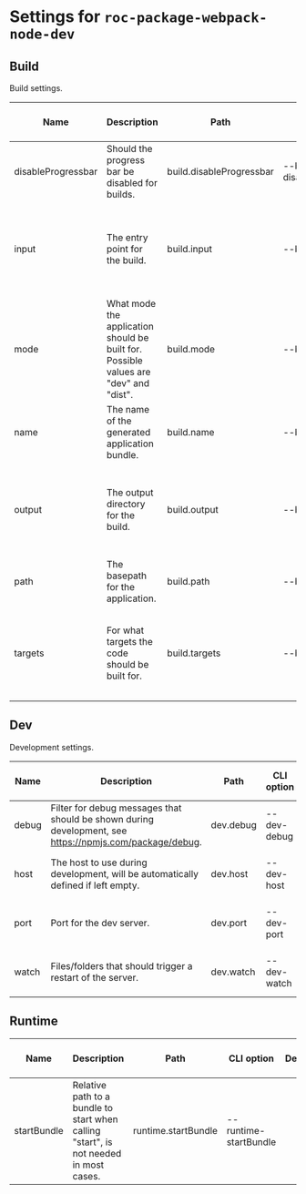# Settings for `roc-package-webpack-node-dev`

## Build
Build settings.

| Name               | Description                                                                                              | Path                     | CLI option                 | Default             | Type                         | Required | Can be empty | Extensions                                                  |
| ------------------ | -------------------------------------------------------------------------------------------------------- | ------------------------ | -------------------------- | ------------------- | ---------------------------- | -------- | ------------ | ----------------------------------------------------------- |
| disableProgressbar | Should the progress bar be disabled for builds.                                                          | build.disableProgressbar | --build-disableProgressbar | `false`             | `Boolean`                    | Yes      |              | roc-package-webpack-dev                                     |
| input              | The entry point for the build.                                                                           | build.input              | --build-input              | `"src/index.js"`    | `Array(Filepath) / Filepath` | Yes      | No           | roc-abstract-package-base-dev, roc-package-webpack-dev      |
| mode               | What mode the application should be built for. Possible values are &quot;dev&quot; and &quot;dist&quot;. | build.mode               | --build-mode               | `"dist"`            | `/^dev|dist$/i`              | Yes      | No           | roc-package-webpack-dev                                     |
| name               | The name of the generated application bundle.                                                            | build.name               | --build-name               | `"app"`             | `Array(String) / String`     | Yes      | No           | roc-package-webpack-dev                                     |
| output             | The output directory for the build.                                                                      | build.output             | --build-output             | `"build"`           | `Array(Filepath) / Filepath` | Yes      | No           | roc-abstract-package-base-dev, roc-package-webpack-dev      |
| path               | The basepath for the application.                                                                        | build.path               | --build-path               | `"/"`               | `Filepath`                   | Yes      | No           | roc-package-webpack-dev                                     |
| targets            | For what targets the code should be built for.                                                           | build.targets            | --build-targets            | `["node"]`          | `Array(String)`              | Yes      | No           | roc-abstract-package-base-dev, roc-package-webpack-node-dev |

## Dev
Development settings.

| Name               | Description                                                                                              | Path                     | CLI option                 | Default             | Type                         | Required | Can be empty | Extensions                                                  |
| ------------------ | -------------------------------------------------------------------------------------------------------- | ------------------------ | -------------------------- | ------------------- | ---------------------------- | -------- | ------------ | ----------------------------------------------------------- |
| debug              | Filter for debug messages that should be shown during development, see https://npmjs.com/package/debug.  | dev.debug                | --dev-debug                |                     | `String`                     | No       | No           | roc-abstract-package-base-dev                               |
| host               | The host to use during development, will be automatically defined if left empty.                         | dev.host                 | --dev-host                 |                     | `String`                     | No       | No           | roc-package-webpack-dev                                     |
| port               | Port for the dev server.                                                                                 | dev.port                 | --dev-port                 | `3001`              | `Integer`                    | Yes      |              | roc-package-webpack-dev                                     |
| watch              | Files/folders that should trigger a restart of the server.                                               | dev.watch                | --dev-watch                | `["roc.config.js"]` | `Filepath / Array(Filepath)` | Yes      |              | roc-package-webpack-node-dev                                |

## Runtime

| Name               | Description                                                                                              | Path                     | CLI option                 | Default             | Type                         | Required | Can be empty | Extensions                                                  |
| ------------------ | -------------------------------------------------------------------------------------------------------- | ------------------------ | -------------------------- | ------------------- | ---------------------------- | -------- | ------------ | ----------------------------------------------------------- |
| startBundle        | Relative path to a bundle to start when calling &quot;start&quot;, is not needed in most cases.          | runtime.startBundle      | --runtime-startBundle      |                     | `Filepath`                   | No       | No           | roc-plugin-start                                            |
